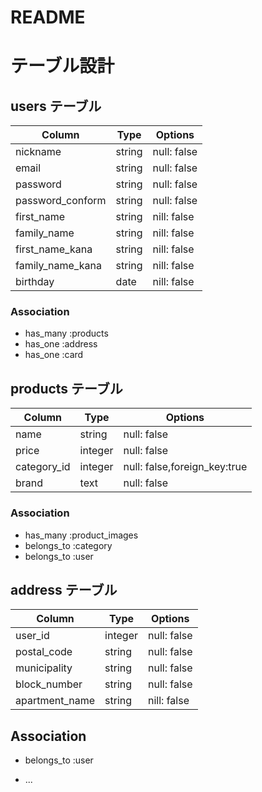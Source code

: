 # README
# テーブル設計

## users テーブル

| Column           | Type   | Options     |
| -----------------| ------ | ----------- |
| nickname         | string | null: false |
| email            | string | null: false |
| password         | string | null: false |
| password_conform | string | null: false |
| first_name       | string | nill: false |
| family_name      | string | nill: false |
| first_name_kana  | string | nill: false |
| family_name_kana | string | nill: false |
| birthday         | date   | nill: false |

### Association

- has_many :products
- has_one :address
- has_one :card

## products テーブル

| Column       | Type       | Options                        |
| ------------ | ---------- | ------------------------------ |
| name         | string     | null: false                    |
| price        | integer    | null: false                    |
| category_id  | integer    | null: false,foreign_key:true   |
| brand        | text       | null: false                    |

### Association

- has_many :product_images
- belongs_to :category
- belongs_to :user

## address テーブル

| Column         | Type       | Options       |
| -------------- | ---------- | ------------- |
| user_id        | integer    | null: false   |
| postal_code    | string     | null: false   |
| municipality   | string     | null: false   |
| block_number   | string     | null: false   |
| apartment_name | string     | nill: false   |

## Association

- belongs_to :user
* ...